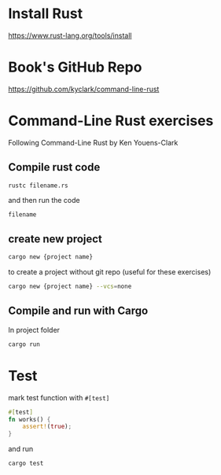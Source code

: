 # Install Rust

https://www.rust-lang.org/tools/install

# Book's GitHub Repo

https://github.com/kyclark/command-line-rust

# Command-Line Rust exercises

Following Command-Line Rust by Ken Youens-Clark

## Compile rust code

```console
rustc filename.rs
```

and then run the code

```sh
filename
```

## create new project

```sh
cargo new {project name}
```

to create a project without git repo (useful for these exercises)

```sh
cargo new {project name} --vcs=none
```

## Compile and run with Cargo

In project folder

```sh
cargo run
```

# Test

mark test function with `#[test]`

```rust
#[test]
fn works() {
    assert!(true);
}
```

and run

```sh
cargo test
```
